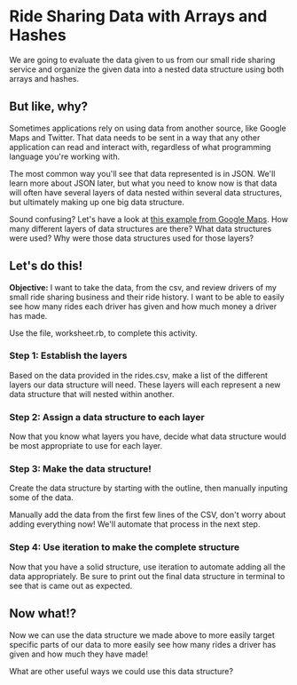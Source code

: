 # Ride Sharing Data with Arrays and Hashes
We are going to evaluate the data given to us from our small ride sharing service and organize the given data into a nested data structure using both arrays and hashes.


## But like, why?
Sometimes applications rely on using data from another source, like Google Maps and Twitter. That data needs to be sent in a way that any other application can read and interact with, regardless of what programming language you're working with.

The most common way you'll see that data represented is in JSON. We'll learn more about JSON later, but what you need to know now is that data will often have several layers of data nested within several data structures, but ultimately making up one big data structure.

Sound confusing? Let's have a look at [this example from Google Maps](https://www.sitepoint.com/google-maps-json-file/). How many different layers of data structures are there? What data structures were used? Why were those data structures used for those layers?



## Let's do this!
**Objective:** I want to take the data, from the csv, and review drivers of my small ride sharing business and their ride history. I want to be able to easily see how many rides each driver has given and how much money a driver has made.

Use the file, worksheet.rb, to complete this activity.

### Step 1: Establish the layers
Based on the data provided in the rides.csv, make a list of the different layers our data structure will need. These layers will each represent a new data structure that will nested within another.

### Step 2: Assign a data structure to each layer
Now that you know what layers you have, decide what data structure would be most appropriate to use for each layer.


### Step 3: Make the data structure!
Create the data structure by starting with the outline, then manually inputing some of the data.

Manually add the data from the first few lines of the CSV, don't worry about adding everything now! We'll automate that process in the next step.

### Step 4: Use iteration to make the complete structure
Now that you have a solid structure, use iteration to automate adding all the data appropriately. Be sure to print out the final data structure in terminal to see that is came out as expected. 



## Now what!?
Now we can use the data structure we made above to more easily target specific parts of our data to more easily see how many rides a driver has given and how much they have made!

What are other useful ways we could use this data structure?
